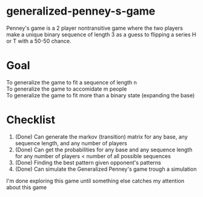 # generalized-penney-s-game


Penney's game is a 2 player nontransitive game where the two players make a unique binary sequence of length 3 as a guess to flipping a series H or T with a 50-50 chance.



# Goal
To generalize the game to fit a sequence of length n  
To generalize the game to accomidate m people  
To generalize the game to fit more than a binary state (expanding the base)


# Checklist
1. (Done) Can generate the markov (transition) matrix for any base, any sequence length, and any number of players
2. (Done) Can get the probabilities for any base and any sequence length for any number of players < number of all possible sequences
3. (Done) Finding the best pattern given opponent's patterns
4. (Done) Can simulate the Generalized Penney's game trough a simulation


I'm done exploring this game until something else catches my attention about this game
